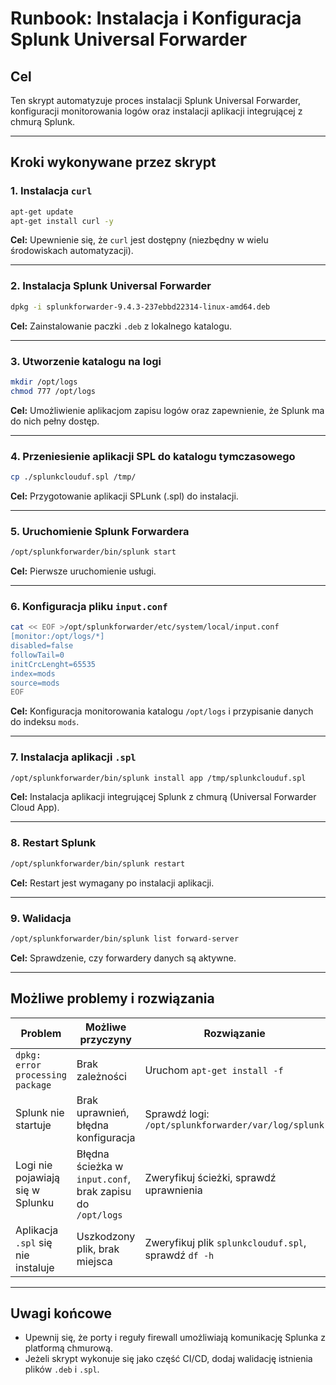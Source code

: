 # Runbook: Instalacja i Konfiguracja Splunk Universal Forwarder

## Cel
Ten skrypt automatyzuje proces instalacji Splunk Universal Forwarder, konfiguracji monitorowania logów oraz instalacji aplikacji integrującej z chmurą Splunk.

---

## Kroki wykonywane przez skrypt

### 1. Instalacja `curl`
```bash
apt-get update
apt-get install curl -y
```
**Cel:** Upewnienie się, że `curl` jest dostępny (niezbędny w wielu środowiskach automatyzacji).

---

### 2. Instalacja Splunk Universal Forwarder
```bash
dpkg -i splunkforwarder-9.4.3-237ebbd22314-linux-amd64.deb
```
**Cel:** Zainstalowanie paczki `.deb` z lokalnego katalogu.

---

### 3. Utworzenie katalogu na logi
```bash
mkdir /opt/logs
chmod 777 /opt/logs
```
**Cel:** Umożliwienie aplikacjom zapisu logów oraz zapewnienie, że Splunk ma do nich pełny dostęp.

---

### 4. Przeniesienie aplikacji SPL do katalogu tymczasowego
```bash
cp ./splunkclouduf.spl /tmp/
```
**Cel:** Przygotowanie aplikacji SPLunk (.spl) do instalacji.

---

### 5. Uruchomienie Splunk Forwardera
```bash
/opt/splunkforwarder/bin/splunk start
```
**Cel:** Pierwsze uruchomienie usługi.

---

### 6. Konfiguracja pliku `input.conf`
```bash
cat << EOF >/opt/splunkforwarder/etc/system/local/input.conf
[monitor:/opt/logs/*]
disabled=false
followTail=0
initCrcLenght=65535
index=mods
source=mods
EOF
```
**Cel:** Konfiguracja monitorowania katalogu `/opt/logs` i przypisanie danych do indeksu `mods`.

---

### 7. Instalacja aplikacji `.spl`
```bash
/opt/splunkforwarder/bin/splunk install app /tmp/splunkclouduf.spl
```
**Cel:** Instalacja aplikacji integrującej Splunk z chmurą (Universal Forwarder Cloud App).

---

### 8. Restart Splunk
```bash
/opt/splunkforwarder/bin/splunk restart
```
**Cel:** Restart jest wymagany po instalacji aplikacji.

---

### 9. Walidacja
```bash
/opt/splunkforwarder/bin/splunk list forward-server
```
**Cel:** Sprawdzenie, czy forwardery danych są aktywne.

---

## Możliwe problemy i rozwiązania

| Problem | Możliwe przyczyny | Rozwiązanie |
|--------|--------------------|-------------|
| `dpkg: error processing package` | Brak zależności | Uruchom `apt-get install -f` |
| Splunk nie startuje | Brak uprawnień, błędna konfiguracja | Sprawdź logi: `/opt/splunkforwarder/var/log/splunk` |
| Logi nie pojawiają się w Splunku | Błędna ścieżka w `input.conf`, brak zapisu do `/opt/logs` | Zweryfikuj ścieżki, sprawdź uprawnienia |
| Aplikacja `.spl` się nie instaluje | Uszkodzony plik, brak miejsca | Zweryfikuj plik `splunkclouduf.spl`, sprawdź `df -h` |

---

## Uwagi końcowe

- Upewnij się, że porty i reguły firewall umożliwiają komunikację Splunka z platformą chmurową.
- Jeżeli skrypt wykonuje się jako część CI/CD, dodaj walidację istnienia plików `.deb` i `.spl`.

